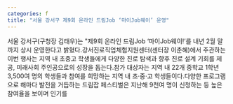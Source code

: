 ```yaml
---
categories: f
title: "서울 강서구 제9회 온라인 드림Job ‘마이Job웨이’ 운영"
---
```

서울 강서구(구청장 김태우)는 "제9회 온라인 드림Job ‘마이Job웨이!’를 내년 2월 말까지 상시 운영한다고 밝혔다.강서진로직업체험지원센터(센터장 이춘혜)에서 주관하는 이번 행사는 지역 내 초중고 학생들에게 다양한 진로 탐색과 향후 진로 설계 기회를 제공, 미래사회 주인공으로의 성장을 돕는다.참가 대상자는 지역 내 22개 중학교 1학년 3,500여 명의 학생들과 참여를 희망하는 지역 내 초·중·고 학생들이다.다양한 프로그램으로 해마다 발전을 거듭하는 드림잡 페스티벌은 지난해 9천여 명이 신청하는 등 높은 참여율을 보이며 인기를